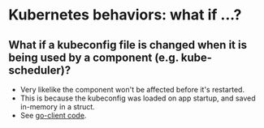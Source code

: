 # Kubernetes behaviors: what if ...?


## What if a kubeconfig file is changed when it is being used by a component (e.g. kube-scheduler)?
* Very likelike the component won't be affected before it's restarted.
* This is because the kubeconfig was loaded on app startup, and saved in-memory in a struct.
* See [go-client code](https://github.com/kubernetes/client-go/blob/8f8241f9ef2dc939ecaf3cbdc80f6eb58227efd9/tools/clientcmd/client_config.go).